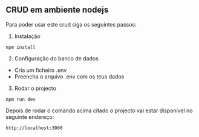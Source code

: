 ## CRUD em ambiente nodejs

Para poder usar este crud siga os seguintes passos:

1. Instalação
```
npm install
```
2. Configuração do banco de dados
* Cria um ficheiro .env
* Preencha o arquivo .env com os teus dados 

3. Rodar o projecto
```
npm run dev
```

Depois de rodar o comando acima citado o projecto vai estar disponível no seguinte endereço:
```
http://localhost:3000
```
